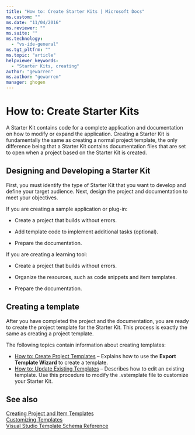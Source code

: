 ```yaml
---
title: "How to: Create Starter Kits | Microsoft Docs"
ms.custom: ""
ms.date: "11/04/2016"
ms.reviewer: ""
ms.suite: ""
ms.technology: 
  - "vs-ide-general"
ms.tgt_pltfrm: ""
ms.topic: "article"
helpviewer_keywords: 
  - "Starter Kits, creating"
author: "gewarren"
ms.author: "gewarren"
manager: ghogen
---
```

# How to: Create Starter Kits

A Starter Kit contains code for a complete application and documentation on how to modify or expand the application. Creating a Starter Kit is fundamentally the same as creating a normal project template, the only difference being that a Starter Kit contains documentation files that are set to open when a project based on the Starter Kit is created.

## Designing and Developing a Starter Kit

First, you must identify the type of Starter Kit that you want to develop and define your target audience. Next, design the project and documentation to meet your objectives.

If you are creating a sample application or plug-in:

- Create a project that builds without errors.

- Add template code to implement additional tasks (optional).

- Prepare the documentation.

If you are creating a learning tool:

- Create a project that builds without errors.

- Organize the resources, such as code snippets and item templates.

- Prepare the documentation.

## Creating a template

After you have completed the project and the documentation, you are ready to create the project template for the Starter Kit. This process is exactly the same as creating a project template.

The following topics contain information about creating templates:

- [How to: Create Project Templates](../ide/how-to-create-project-templates.md) &ndash; Explains how to use the **Export Template Wizard** to create a template.
- [How to: Update Existing Templates](../ide/how-to-update-existing-templates.md) &ndash; Describes how to edit an existing template. Use this procedure to modify the .vstemplate file to customize your Starter Kit.

## See also

[Creating Project and Item Templates](../ide/creating-project-and-item-templates.md)  
[Customizing Templates](../ide/customizing-project-and-item-templates.md)  
[Visual Studio Template Schema Reference](../extensibility/visual-studio-template-schema-reference.md)